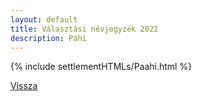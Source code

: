 ```yaml
---
layout: default
title: Választási névjegyzék 2022
description: Páhi
---
```


{% include settlementHTMLs/Paahi.html %}

[Vissza](./)